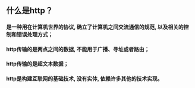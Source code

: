 ## 什么是http？
#### 是一种用在计算机世界的协议, 确立了计算机之间交流通信的规范, 以及相关的控制和错误处理方式；
#### http传输的是两点之间的数据, 不能用于广播、寻址或者路由；
#### http传输的是超文本数据；
#### http是构建互联网的基础技术, 没有实体, 依赖许多其他的技术实现。